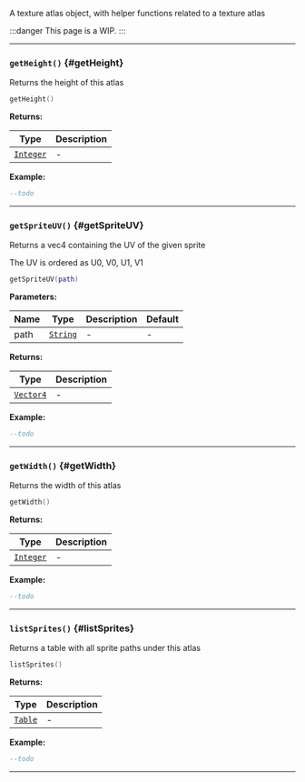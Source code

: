A texture atlas object, with helper functions related to a texture atlas

:::danger
This page is a WIP.
:::

---

### <code>getHeight()</code> \{#getHeight}

Returns the height of this atlas

```lua
getHeight()
```

**Returns:**

| Type                                             | Description |
| ------------------------------------------------ | ----------- |
| <code>[Integer](/tutorials/types/Numbers)</code> | -           |

**Example:**

```lua
--todo
```

---

### <code>getSpriteUV()</code> \{#getSpriteUV}

Returns a vec4 containing the UV of the given sprite

The UV is ordered as U0, V0, U1, V1

```lua
getSpriteUV(path)
```

**Parameters:**

| Name | Type                                            | Description | Default |
| ---- | ----------------------------------------------- | ----------- | ------- |
| path | <code>[String](/tutorials/types/Strings)</code> | -           | -       |

**Returns:**

| Type                                             | Description |
| ------------------------------------------------ | ----------- |
| <code>[Vector4](/globals/Vectors/Vector4)</code> | -           |

**Example:**

```lua
--todo
```

---

### <code>getWidth()</code> \{#getWidth}

Returns the width of this atlas

```lua
getWidth()
```

**Returns:**

| Type                                             | Description |
| ------------------------------------------------ | ----------- |
| <code>[Integer](/tutorials/types/Numbers)</code> | -           |

**Example:**

```lua
--todo
```

---

### <code>listSprites()</code> \{#listSprites}

Returns a table with all sprite paths under this atlas

```lua
listSprites()
```

**Returns:**

| Type                                          | Description |
| --------------------------------------------- | ----------- |
| <code>[Table](/tutorials/types/Tables)</code> | -           |

**Example:**

```lua
--todo
```

---
